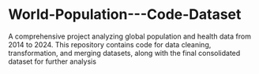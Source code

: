 # World-Population---Code-Dataset
A comprehensive project analyzing global population and health data from 2014 to 2024. This repository contains code for data cleaning, transformation, and merging datasets, along with the final consolidated dataset for further analysis
